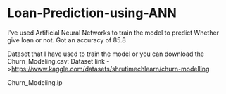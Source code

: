 # Loan-Prediction-using-ANN

I've used Artificial Neural Networks to train the model to predict Whether give loan or not.
Got an accuracy of 85.8 

Dataset that I have used to train the model or you can download the Churn_Modeling.csv:
Dataset link ->https://www.kaggle.com/datasets/shrutimechlearn/churn-modelling

Churn_Modeling.ip
